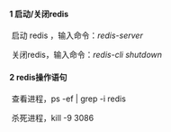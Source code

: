 #### 1 启动/关闭redis

​	启动 redis ，输入命令：*redis-server*

​	关闭redis，输入命令：*redis-cli shutdown*

#### 2 redis操作语句

​	查看进程，ps -ef | grep -i redis

​	杀死进程，kill -9 3086



